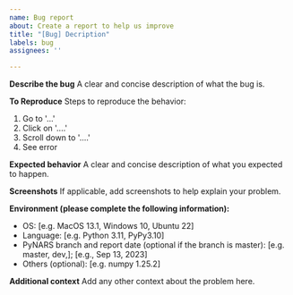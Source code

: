 ```yaml
---
name: Bug report
about: Create a report to help us improve
title: "[Bug] Decription"
labels: bug
assignees: ''

---
```


**Describe the bug**
A clear and concise description of what the bug is.

**To Reproduce**
Steps to reproduce the behavior:
1. Go to '...'
2. Click on '....'
3. Scroll down to '....'
4. See error

**Expected behavior**
A clear and concise description of what you expected to happen.

**Screenshots**
If applicable, add screenshots to help explain your problem.

**Environment (please complete the following information):**
 - OS: [e.g. MacOS 13.1, Windows 10, Ubuntu 22]
 - Language: [e.g. Python 3.11, PyPy3.10]
 - PyNARS branch and report date (optional if the branch is master): [e.g. master, dev,]; [e.g., Sep 13, 2023]
 - Others (optional): [e.g. numpy 1.25.2]

**Additional context**
Add any other context about the problem here.
